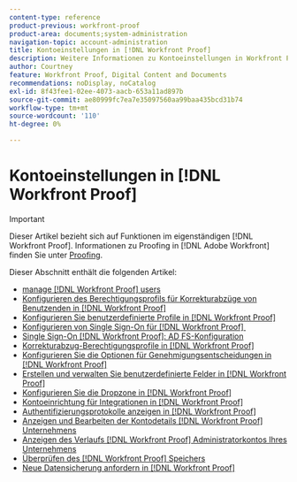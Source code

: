 ```yaml
---
content-type: reference
product-previous: workfront-proof
product-area: documents;system-administration
navigation-topic: account-administration
title: Kontoeinstellungen in [!DNL Workfront Proof]
description: Weitere Informationen zu Kontoeinstellungen in Workfront Proof.
author: Courtney
feature: Workfront Proof, Digital Content and Documents
recommendations: noDisplay, noCatalog
exl-id: 8f43fee1-02ee-4073-aacb-653a11ad897b
source-git-commit: ae80999fc7ea7e35097560aa99baa435bcd31b74
workflow-type: tm+mt
source-wordcount: '110'
ht-degree: 0%

---
```


# Kontoeinstellungen in [!DNL Workfront Proof]

>[!IMPORTANT]
>
>Dieser Artikel bezieht sich auf Funktionen im eigenständigen [!DNL Workfront Proof]. Informationen zu Proofing in [!DNL Adobe Workfront] finden Sie unter [Proofing](../../../review-and-approve-work/proofing/proofing.md).

Dieser Abschnitt enthält die folgenden Artikel:

* [manage [!DNL Workfront Proof] users](../../../workfront-proof/wp-acct-admin/account-settings/manage-wp-users.md)
* [Konfigurieren des Berechtigungsprofils für Korrekturabzüge von Benutzenden in [!DNL Workfront Proof]](../../../workfront-proof/wp-acct-admin/account-settings/config-user-pref-in-wp.md)
* [Konfigurieren Sie benutzerdefinierte Profile in [!DNL Workfront Proof]](../../../workfront-proof/wp-acct-admin/account-settings/configure-custom-profiles.md)
* [Konfigurieren von Single Sign-On für  [!DNL Workfront Proof] &#x200B;](../../../workfront-proof/wp-acct-admin/account-settings/configure-sso-for-wp-users.md)
* [Single Sign-On [!DNL Workfront Proof]: AD FS-Konfiguration](../../../workfront-proof/wp-acct-admin/account-settings/sso-in-wp-adfs-configuration.md)
* [Korrekturabzug-Berechtigungsprofile in [!DNL Workfront Proof]](../../../workfront-proof/wp-acct-admin/account-settings/proof-perm-profiles-in-wp.md)
* [Konfigurieren Sie die Optionen für Genehmigungsentscheidungen in [!DNL Workfront Proof]](../../../workfront-proof/wp-acct-admin/account-settings/configure-approval-decision-in-wp.md)
* [Erstellen und verwalten Sie benutzerdefinierte Felder in [!DNL Workfront Proof]](../../../workfront-proof/wp-acct-admin/account-settings/create-and-manage-custom-fields.md)
* [Konfigurieren Sie die Dropzone in [!DNL Workfront Proof]](../../../workfront-proof/wp-acct-admin/account-settings/configure-dropzone-in-wp.md)
* [Kontoeinrichtung für Integrationen in [!DNL Workfront Proof]](../../../workfront-proof/wp-acct-admin/account-settings/integrations-account-setup.md)
* [Authentifizierungsprotokolle anzeigen in [!DNL Workfront Proof]](../../../workfront-proof/wp-acct-admin/account-settings/view-auth-logs-in-wp.md)
* [Anzeigen und Bearbeiten der Kontodetails  [!DNL Workfront Proof]  Unternehmens](../../../workfront-proof/wp-acct-admin/account-settings/view-edit-org-wp-acct-details.md)
* [Anzeigen des Verlaufs  [!DNL Workfront Proof]  Administratorkontos Ihres Unternehmens](../../../workfront-proof/wp-acct-admin/account-settings/view-org-wp-acct-history.md)
* [Überprüfen des  [!DNL Workfront Proof]  Speichers](../../../workfront-proof/wp-acct-admin/account-settings/check-workfront-proof-storage.md)
* [Neue Datensicherung anfordern in [!DNL Workfront Proof]](../../../workfront-proof/wp-acct-admin/account-settings/request-new-data-backup-in-wp.md)
